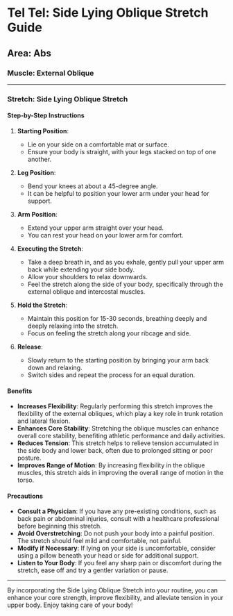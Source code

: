 # Tel Tel: Side Lying Oblique Stretch Guide

## Area: Abs
### Muscle: External Oblique

---

### Stretch: Side Lying Oblique Stretch

#### Step-by-Step Instructions

1. **Starting Position**:
   - Lie on your side on a comfortable mat or surface.
   - Ensure your body is straight, with your legs stacked on top of one another.

2. **Leg Position**:
   - Bend your knees at about a 45-degree angle.
   - It can be helpful to position your lower arm under your head for support.

3. **Arm Position**:
   - Extend your upper arm straight over your head.
   - You can rest your head on your lower arm for comfort.

4. **Executing the Stretch**:
   - Take a deep breath in, and as you exhale, gently pull your upper arm back while extending your side body.
   - Allow your shoulders to relax downwards.
   - Feel the stretch along the side of your body, specifically through the external oblique and intercostal muscles.

5. **Hold the Stretch**:
   - Maintain this position for 15-30 seconds, breathing deeply and deeply relaxing into the stretch.
   - Focus on feeling the stretch along your ribcage and side.

6. **Release**:
   - Slowly return to the starting position by bringing your arm back down and relaxing.
   - Switch sides and repeat the process for an equal duration.

#### Benefits

- **Increases Flexibility**: Regularly performing this stretch improves the flexibility of the external obliques, which play a key role in trunk rotation and lateral flexion.
- **Enhances Core Stability**: Stretching the oblique muscles can enhance overall core stability, benefiting athletic performance and daily activities.
- **Reduces Tension**: This stretch helps to relieve tension accumulated in the side body and lower back, often due to prolonged sitting or poor posture.
- **Improves Range of Motion**: By increasing flexibility in the oblique muscles, this stretch aids in improving the overall range of motion in the torso.

#### Precautions

- **Consult a Physician**: If you have any pre-existing conditions, such as back pain or abdominal injuries, consult with a healthcare professional before beginning this stretch.
- **Avoid Overstretching**: Do not push your body into a painful position. The stretch should feel mild and comfortable, not painful.
- **Modify if Necessary**: If lying on your side is uncomfortable, consider using a pillow beneath your head or side for additional support.
- **Listen to Your Body**: If you feel any sharp pain or discomfort during the stretch, ease off and try a gentler variation or pause.

--- 

By incorporating the Side Lying Oblique Stretch into your routine, you can enhance your core strength, improve flexibility, and alleviate tension in your upper body. Enjoy taking care of your body!